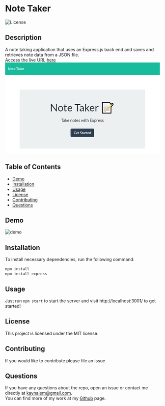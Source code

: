 
  # Note Taker
  ![License](https://img.shields.io/badge/License-MIT-blue.svg)

  ## Description
  A note taking application that uses an Express.js back end and saves and retrieves note data from a JSON file.  
  Access the live URL [here](https://kaynalem-note-taker.herokuapp.com/)  
  ![mockup](https://raw.githubusercontent.com/Kaynalem/note-taker/master/utils/mockup.PNG)
  ## Table of Contents
  * [Demo](#demo)
  * [Installation](#installation)
  * [Usage](#usage)
  * [License](#license)
  * [Contributing](#contributing)
  * [Questions](#questions)

  ## Demo
  ![demo](https://raw.githubusercontent.com/Kaynalem/note-taker/master/utils/demo.gif)  
  ## Installation
  To install necessary dependencies, run the following command:
  ```
  npm install 
  npm install express
  ```
  ## Usage
  Just run `npm start` to start the server and visit http://localhost:3001/ to get started!
  ## License
  This project is licensed under the MIT license.
  ## Contributing
  If you would like to contribute please file an issue
  ## Questions
  If you have any questions about the repo, open an issue or contact me directly at [kaynalem@gmail.com](mailto:kaynalem@gmail.com).  
  You can find more of my work at my [Github](https://github.com/kaynalem) page.
